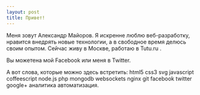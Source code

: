 ```yaml
---
layout: post
title: Привет!
---
```


Меня зовут Александр Майоров. Я искренне люблю веб-разработку, нравится внедрять новые технологии, а в свободное время делюсь своим опытом. Сейчас живу в Москве, работаю в Tutu.ru .

<div>
<div style="float:left">Вы можете</div> <div class="fb-follow" data-href="https://www.facebook.com/alexander.majorov" data-layout="button" data-show-faces="true"></div> на мой Facebook или  меня в Twitter.
</div>

А вот слова, которые можно здесь встретить: html5 css3 svg javascript coffeescript node.js php mongodb websockets nginx git facebook twitter google+ аналитика автоматизация.
